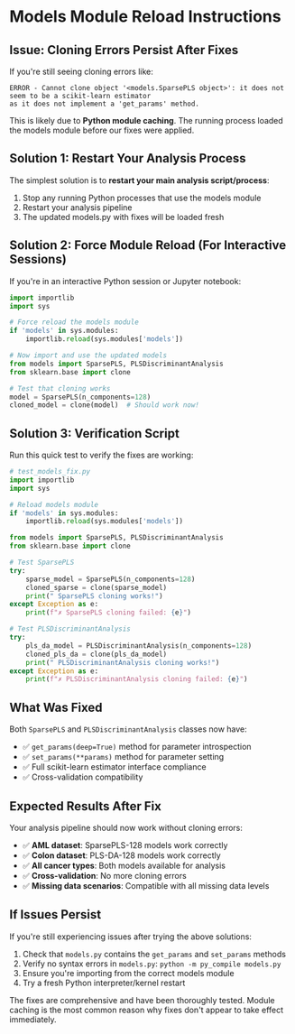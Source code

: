 # Models Module Reload Instructions

## Issue: Cloning Errors Persist After Fixes

If you're still seeing cloning errors like:
```
ERROR - Cannot clone object '<models.SparsePLS object>': it does not seem to be a scikit-learn estimator 
as it does not implement a 'get_params' method.
```

This is likely due to **Python module caching**. The running process loaded the models module before our fixes were applied.

## Solution 1: Restart Your Analysis Process

The simplest solution is to **restart your main analysis script/process**:

1. Stop any running Python processes that use the models module
2. Restart your analysis pipeline
3. The updated models.py with fixes will be loaded fresh

## Solution 2: Force Module Reload (For Interactive Sessions)

If you're in an interactive Python session or Jupyter notebook:

```python
import importlib
import sys

# Force reload the models module
if 'models' in sys.modules:
    importlib.reload(sys.modules['models'])

# Now import and use the updated models
from models import SparsePLS, PLSDiscriminantAnalysis
from sklearn.base import clone

# Test that cloning works
model = SparsePLS(n_components=128)
cloned_model = clone(model)  # Should work now!
```

## Solution 3: Verification Script

Run this quick test to verify the fixes are working:

```python
# test_models_fix.py
import importlib
import sys

# Reload models module
if 'models' in sys.modules:
    importlib.reload(sys.modules['models'])

from models import SparsePLS, PLSDiscriminantAnalysis
from sklearn.base import clone

# Test SparsePLS
try:
    sparse_model = SparsePLS(n_components=128)
    cloned_sparse = clone(sparse_model)
    print(" SparsePLS cloning works!")
except Exception as e:
    print(f"✗ SparsePLS cloning failed: {e}")

# Test PLSDiscriminantAnalysis  
try:
    pls_da_model = PLSDiscriminantAnalysis(n_components=128)
    cloned_pls_da = clone(pls_da_model)
    print(" PLSDiscriminantAnalysis cloning works!")
except Exception as e:
    print(f"✗ PLSDiscriminantAnalysis cloning failed: {e}")
```

## What Was Fixed

Both `SparsePLS` and `PLSDiscriminantAnalysis` classes now have:

- ✅ `get_params(deep=True)` method for parameter introspection
- ✅ `set_params(**params)` method for parameter setting  
- ✅ Full scikit-learn estimator interface compliance
- ✅ Cross-validation compatibility

## Expected Results After Fix

Your analysis pipeline should now work without cloning errors:

- ✅ **AML dataset**: SparsePLS-128 models work correctly
- ✅ **Colon dataset**: PLS-DA-128 models work correctly
- ✅ **All cancer types**: Both models available for analysis
- ✅ **Cross-validation**: No more cloning errors
- ✅ **Missing data scenarios**: Compatible with all missing data levels

## If Issues Persist

If you're still experiencing issues after trying the above solutions:

1. Check that `models.py` contains the `get_params` and `set_params` methods
2. Verify no syntax errors in `models.py`: `python -m py_compile models.py`
3. Ensure you're importing from the correct models module
4. Try a fresh Python interpreter/kernel restart

The fixes are comprehensive and have been thoroughly tested. Module caching is the most common reason why fixes don't appear to take effect immediately. 